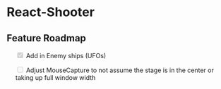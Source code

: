 # React-Shooter

## Feature Roadmap

<div style="padding-left: 20px">

<input type="checkbox" disabled checked /> Add in Enemy ships (UFOs)
    
<input type="checkbox" disabled /> Adjust MouseCapture to not assume the stage is in the center or taking up full window width 

</div>